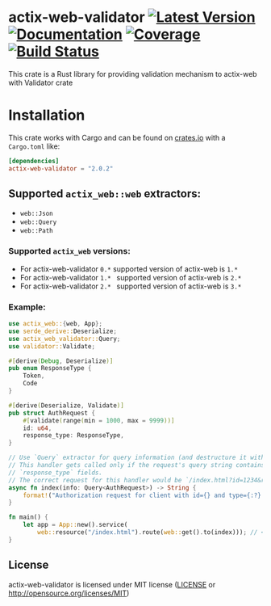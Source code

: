 # actix-web-validator [![Latest Version]][crates.io] [![Documentation]][docs-rs] [![Coverage]][coveralls] [![Build Status]][travis]

[Latest Version]: https://img.shields.io/crates/v/actix-web-validator
[Documentation]: https://docs.rs/actix-web-validator/badge.svg
[docs-rs]: https://docs.rs/actix-web-validator/
[crates.io]: https://crates.io/crates/actix-web-validator
[Coverage]: https://coveralls.io/repos/github/rambler-digital-solutions/actix-web-validator/badge.svg?branch=master
[coveralls]: https://coveralls.io/github/rambler-digital-solutions/actix-web-validator?branch=master
[Build Status]: https://travis-ci.org/rambler-digital-solutions/actix-web-validator.svg?branch=master
[travis]: https://travis-ci.org/rambler-digital-solutions/actix-web-validator


This crate is a Rust library for providing validation mechanism to actix-web with Validator crate


Installation
============

This crate works with Cargo and can be found on
[crates.io] with a `Cargo.toml` like:

```toml
[dependencies]
actix-web-validator = "2.0.2"
```

## Supported `actix_web::web` extractors:
* `web::Json`
* `web::Query`
* `web::Path`

### Supported `actix_web` versions:
* For actix-web-validator `0.*` supported version of actix-web is `1.*`
* For actix-web-validator `1.* ` supported version of actix-web is `2.*`
* For actix-web-validator `2.* ` supported version of actix-web is `3.*`

### Example:

```rust
use actix_web::{web, App};
use serde_derive::Deserialize;
use actix_web_validator::Query;
use validator::Validate;

#[derive(Debug, Deserialize)]
pub enum ResponseType {
    Token,
    Code
}

#[derive(Deserialize, Validate)]
pub struct AuthRequest {
    #[validate(range(min = 1000, max = 9999))]
    id: u64,
    response_type: ResponseType,
}

// Use `Query` extractor for query information (and destructure it within the signature).
// This handler gets called only if the request's query string contains a `id` and
// `response_type` fields.
// The correct request for this handler would be `/index.html?id=1234&response_type=Code"`.
async fn index(info: Query<AuthRequest>) -> String {
    format!("Authorization request for client with id={} and type={:?}!", info.id, info.response_type)
}

fn main() {
    let app = App::new().service(
        web::resource("/index.html").route(web::get().to(index))); // <- use `Query` extractor
}
```

## License

actix-web-validator is licensed under MIT license ([LICENSE](LICENSE) or http://opensource.org/licenses/MIT)
